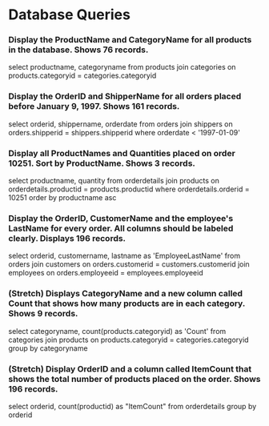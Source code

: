 # Database Queries

### Display the ProductName and CategoryName for all products in the database. Shows 76 records.

select productname, categoryname from products join categories on products.categoryid = categories.categoryid

### Display the OrderID and ShipperName for all orders placed before January 9, 1997. Shows 161 records.

select orderid, shippername, orderdate from orders join shippers on orders.shipperid = shippers.shipperid where orderdate < '1997-01-09'

### Display all ProductNames and Quantities placed on order 10251. Sort by ProductName. Shows 3 records.

select productname, quantity from orderdetails join products on orderdetails.productid = products.productid where orderdetails.orderid = 10251 order by productname asc

### Display the OrderID, CustomerName and the employee's LastName for every order. All columns should be labeled clearly. Displays 196 records.

select orderid, customername, lastname as 'EmployeeLastName' from orders join customers on orders.customerid = customers.customerid join employees on orders.employeeid = employees.employeeid

### (Stretch)  Displays CategoryName and a new column called Count that shows how many products are in each category. Shows 9 records.

select categoryname, count(products.categoryid) as 'Count' from categories join products on products.categoryid = categories.categoryid group by categoryname

### (Stretch) Display OrderID and a  column called ItemCount that shows the total number of products placed on the order. Shows 196 records.

select orderid, count(productid) as "ItemCount" from orderdetails group by orderid
